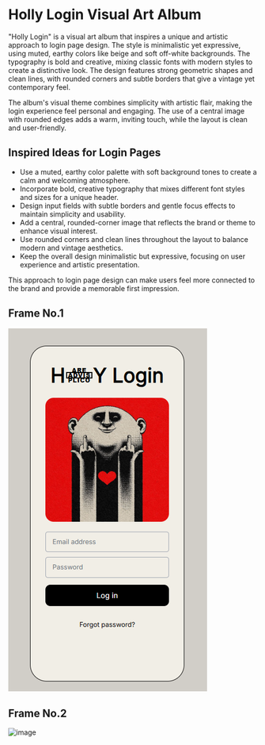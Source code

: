 # Holly Login Visual Art Album

"Holly Login" is a visual art album that inspires a unique and artistic approach to login page design. The style is minimalistic yet expressive, using muted, earthy colors like beige and soft off-white backgrounds. The typography is bold and creative, mixing classic fonts with modern styles to create a distinctive look. The design features strong geometric shapes and clean lines, with rounded corners and subtle borders that give a vintage yet contemporary feel.

The album's visual theme combines simplicity with artistic flair, making the login experience feel personal and engaging. The use of a central image with rounded edges adds a warm, inviting touch, while the layout is clean and user-friendly.

## Inspired Ideas for Login Pages

- Use a muted, earthy color palette with soft background tones to create a calm and welcoming atmosphere.
- Incorporate bold, creative typography that mixes different font styles and sizes for a unique header.
- Design input fields with subtle borders and gentle focus effects to maintain simplicity and usability.
- Add a central, rounded-corner image that reflects the brand or theme to enhance visual interest.
- Use rounded corners and clean lines throughout the layout to balance modern and vintage aesthetics.
- Keep the overall design minimalistic but expressive, focusing on user experience and artistic presentation.

This approach to login page design can make users feel more connected to the brand and provide a memorable first impression.

## Frame No.1

![no1](./1.png)

## Frame No.2
<img width="360" height="360" alt="image" src="https://github.com/user-attachments/assets/a69c096a-8f4f-4016-acaa-eb524781e02a" />
